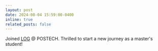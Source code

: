 ```yaml
---
layout: post
date: 2024-08-04 15:59:00-0400
inline: true
related_posts: false
---
```


Joined [LOG](https://namhoonlee.github.io) @ POSTECH. Thrilled to start a new journey as a master's student!
